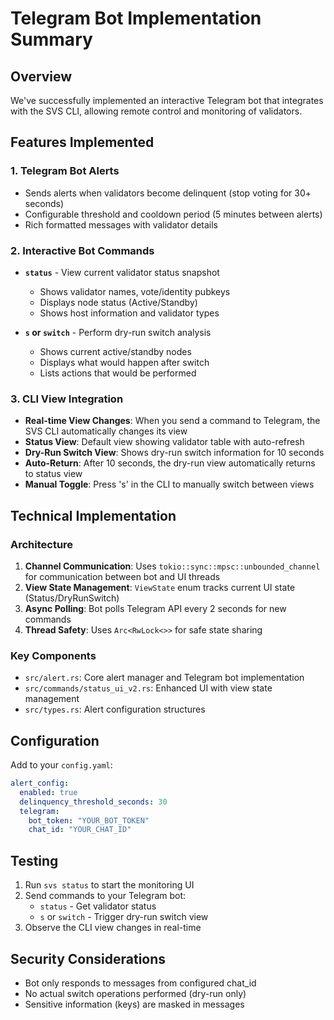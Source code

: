 # Telegram Bot Implementation Summary

## Overview
We've successfully implemented an interactive Telegram bot that integrates with the SVS CLI, allowing remote control and monitoring of validators.

## Features Implemented

### 1. Telegram Bot Alerts
- Sends alerts when validators become delinquent (stop voting for 30+ seconds)
- Configurable threshold and cooldown period (5 minutes between alerts)
- Rich formatted messages with validator details

### 2. Interactive Bot Commands
- **`status`** - View current validator status snapshot
  - Shows validator names, vote/identity pubkeys
  - Displays node status (Active/Standby)
  - Shows host information and validator types
  
- **`s` or `switch`** - Perform dry-run switch analysis
  - Shows current active/standby nodes
  - Displays what would happen after switch
  - Lists actions that would be performed

### 3. CLI View Integration
- **Real-time View Changes**: When you send a command to Telegram, the SVS CLI automatically changes its view
- **Status View**: Default view showing validator table with auto-refresh
- **Dry-Run Switch View**: Shows dry-run switch information for 10 seconds
- **Auto-Return**: After 10 seconds, the dry-run view automatically returns to status view
- **Manual Toggle**: Press 's' in the CLI to manually switch between views

## Technical Implementation

### Architecture
1. **Channel Communication**: Uses `tokio::sync::mpsc::unbounded_channel` for communication between bot and UI threads
2. **View State Management**: `ViewState` enum tracks current UI state (Status/DryRunSwitch)
3. **Async Polling**: Bot polls Telegram API every 2 seconds for new commands
4. **Thread Safety**: Uses `Arc<RwLock<>>` for safe state sharing

### Key Components
- `src/alert.rs`: Core alert manager and Telegram bot implementation
- `src/commands/status_ui_v2.rs`: Enhanced UI with view state management
- `src/types.rs`: Alert configuration structures

## Configuration

Add to your `config.yaml`:

```yaml
alert_config:
  enabled: true
  delinquency_threshold_seconds: 30
  telegram:
    bot_token: "YOUR_BOT_TOKEN"
    chat_id: "YOUR_CHAT_ID"
```

## Testing

1. Run `svs status` to start the monitoring UI
2. Send commands to your Telegram bot:
   - `status` - Get validator status
   - `s` or `switch` - Trigger dry-run switch view
3. Observe the CLI view changes in real-time

## Security Considerations
- Bot only responds to messages from configured chat_id
- No actual switch operations performed (dry-run only)
- Sensitive information (keys) are masked in messages